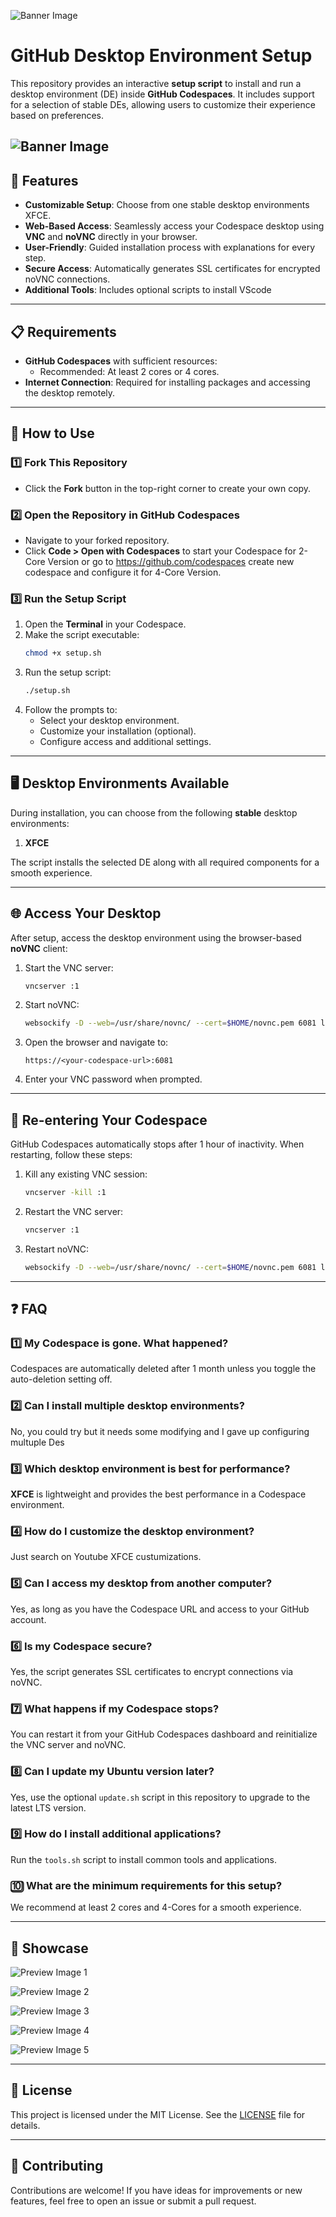 ![Banner Image](./banner.png)

# GitHub Desktop Environment Setup

This repository provides an interactive **setup script** to install and run a desktop environment (DE) inside **GitHub Codespaces**. It includes support for a selection of stable DEs, allowing users to customize their experience based on preferences.

![Banner Image](./banner1.png)
---

## 🚀 Features

- **Customizable Setup**: Choose from one stable desktop environments XFCE.
- **Web-Based Access**: Seamlessly access your Codespace desktop using **VNC** and **noVNC** directly in your browser.
- **User-Friendly**: Guided installation process with explanations for every step.
- **Secure Access**: Automatically generates SSL certificates for encrypted noVNC connections.
- **Additional Tools**: Includes optional scripts to install VScode

---

## 📋 Requirements

- **GitHub Codespaces** with sufficient resources:
  - Recommended: At least 2 cores or 4 cores.
- **Internet Connection**: Required for installing packages and accessing the desktop remotely.

---

## 📂 How to Use

### 1️⃣ Fork This Repository
- Click the **Fork** button in the top-right corner to create your own copy.

### 2️⃣ Open the Repository in GitHub Codespaces
- Navigate to your forked repository.
- Click **Code > Open with Codespaces** to start your Codespace for 2-Core Version or go to https://github.com/codespaces create new codespace and configure it for 4-Core Version.

### 3️⃣ Run the Setup Script
1. Open the **Terminal** in your Codespace.
2. Make the script executable:
   ```bash
   chmod +x setup.sh
   ```
3. Run the setup script:
   ```bash
   ./setup.sh
   ```
4. Follow the prompts to:
   - Select your desktop environment.
   - Customize your installation (optional).
   - Configure access and additional settings.

---

## 🖥️ Desktop Environments Available

During installation, you can choose from the following **stable** desktop environments:

1. **XFCE** 
   

The script installs the selected DE along with all required components for a smooth experience.

---

## 🌐 Access Your Desktop

After setup, access the desktop environment using the browser-based **noVNC** client:

1. Start the VNC server:
   ```bash
   vncserver :1
   ```
2. Start noVNC:
   ```bash
   websockify -D --web=/usr/share/novnc/ --cert=$HOME/novnc.pem 6081 localhost:5901
   ```
3. Open the browser and navigate to:
   ```
   https://<your-codespace-url>:6081
   ```
4. Enter your VNC password when prompted.

---

## 🔄 Re-entering Your Codespace

GitHub Codespaces automatically stops after 1 hour of inactivity. When restarting, follow these steps:

1. Kill any existing VNC session:
   ```bash
   vncserver -kill :1
   ```
2. Restart the VNC server:
   ```bash
   vncserver :1
   ```
3. Restart noVNC:
   ```bash
   websockify -D --web=/usr/share/novnc/ --cert=$HOME/novnc.pem 6081 localhost:5901
   ```

---

## ❓ FAQ

### 1️⃣ My Codespace is gone. What happened?
Codespaces are automatically deleted after 1 month unless you toggle the auto-deletion setting off.

### 2️⃣ Can I install multiple desktop environments?
No, you could try but it needs some modifying and I gave up configuring multuple Des

### 3️⃣ Which desktop environment is best for performance?
**XFCE** is lightweight and provides the best performance in a Codespace environment.

### 4️⃣ How do I customize the desktop environment?
Just search on Youtube XFCE custumizations.

### 5️⃣ Can I access my desktop from another computer?
Yes, as long as you have the Codespace URL and access to your GitHub account.

### 6️⃣ Is my Codespace secure?
Yes, the script generates SSL certificates to encrypt connections via noVNC.

### 7️⃣ What happens if my Codespace stops?
You can restart it from your GitHub Codespaces dashboard and reinitialize the VNC server and noVNC.

### 8️⃣ Can I update my Ubuntu version later?
Yes, use the optional `update.sh` script in this repository to upgrade to the latest LTS version.

### 9️⃣ How do I install additional applications?
Run the `tools.sh` script to install common tools and applications.

### 🔟 What are the minimum requirements for this setup?
We recommend at least 2 cores and 4-Cores for a smooth experience.

---

## 🌟 Showcase 

![Preview Image 1](./preview1.png)

![Preview Image 2](./preview2.png)

![Preview Image 3](./preview3.png)

![Preview Image 4](./preview4.png)

![Preview Image 5](./preview5.png)

---

## 📖 License

This project is licensed under the MIT License. See the [LICENSE](LICENSE) file for details.

---

## 🤝 Contributing

Contributions are welcome! If you have ideas for improvements or new features, feel free to open an issue or submit a pull request.
